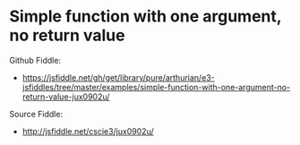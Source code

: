 # Simple function with one argument, no return value

Github Fiddle:
- https://jsfiddle.net/gh/get/library/pure/arthurian/e3-jsfiddles/tree/master/examples/simple-function-with-one-argument-no-return-value-jux0902u/

Source Fiddle:
- http://jsfiddle.net/cscie3/jux0902u/

